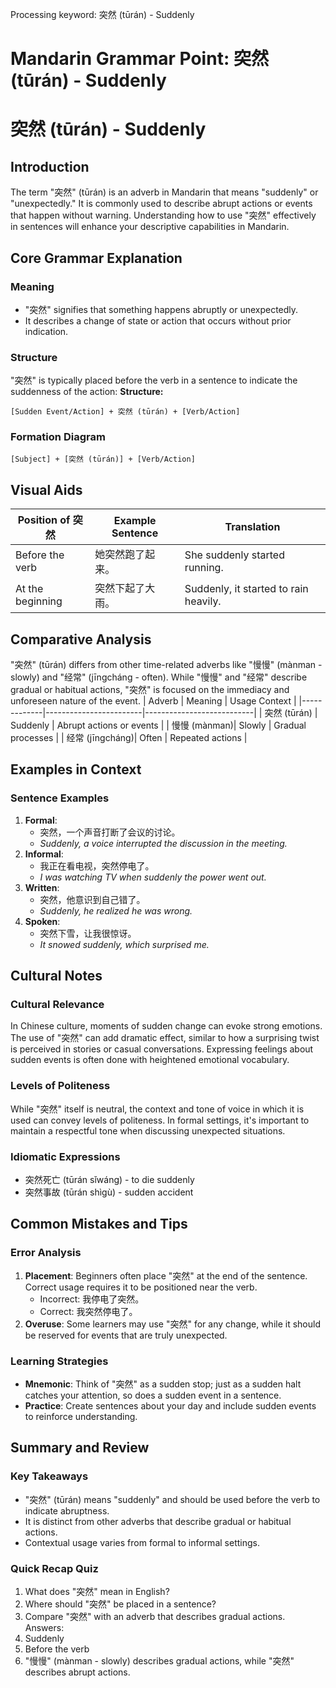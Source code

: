 Processing keyword: 突然 (tūrán) - Suddenly
# Mandarin Grammar Point: 突然 (tūrán) - Suddenly
# 突然 (tūrán) - Suddenly
## Introduction
The term "突然" (tūrán) is an adverb in Mandarin that means "suddenly" or "unexpectedly." It is commonly used to describe abrupt actions or events that happen without warning. Understanding how to use "突然" effectively in sentences will enhance your descriptive capabilities in Mandarin.
## Core Grammar Explanation
### Meaning
- "突然" signifies that something happens abruptly or unexpectedly. 
- It describes a change of state or action that occurs without prior indication.
### Structure
"突然" is typically placed before the verb in a sentence to indicate the suddenness of the action:
**Structure:**
```
[Sudden Event/Action] + 突然 (tūrán) + [Verb/Action]
```
### Formation Diagram
```plaintext
[Subject] + [突然 (tūrán)] + [Verb/Action]
```
## Visual Aids
| Position of 突然 | Example Sentence                                | Translation                                       |
|-----------------|-------------------------------------------------|--------------------------------------------------|
| Before the verb | 她突然跑了起来。                               | She suddenly started running.                    |
| At the beginning | 突然下起了大雨。                             | Suddenly, it started to rain heavily.            |
## Comparative Analysis
"突然" (tūrán) differs from other time-related adverbs like "慢慢" (mànman - slowly) and "经常" (jīngcháng - often). While "慢慢" and "经常" describe gradual or habitual actions, "突然" is focused on the immediacy and unforeseen nature of the event.
| Adverb      | Meaning                | Usage Context             |
|-------------|------------------------|---------------------------|
| 突然 (tūrán) | Suddenly                | Abrupt actions or events   |
| 慢慢 (mànman)| Slowly                 | Gradual processes           |
| 经常 (jīngcháng)| Often               | Repeated actions           |
## Examples in Context
### Sentence Examples
1. **Formal**: 
   - 突然，一个声音打断了会议的讨论。
   - *Suddenly, a voice interrupted the discussion in the meeting.*
2. **Informal**: 
   - 我正在看电视，突然停电了。
   - *I was watching TV when suddenly the power went out.*
3. **Written**: 
   - 突然，他意识到自己错了。
   - *Suddenly, he realized he was wrong.*
4. **Spoken**: 
   - 突然下雪，让我很惊讶。
   - *It snowed suddenly, which surprised me.*
## Cultural Notes
### Cultural Relevance
In Chinese culture, moments of sudden change can evoke strong emotions. The use of "突然" can add dramatic effect, similar to how a surprising twist is perceived in stories or casual conversations. Expressing feelings about sudden events is often done with heightened emotional vocabulary.
### Levels of Politeness
While "突然" itself is neutral, the context and tone of voice in which it is used can convey levels of politeness. In formal settings, it's important to maintain a respectful tone when discussing unexpected situations.
### Idiomatic Expressions
- 突然死亡 (tūrán sǐwáng) - to die suddenly
- 突然事故 (tūrán shìgù) - sudden accident
## Common Mistakes and Tips
### Error Analysis
1. **Placement**: Beginners often place "突然" at the end of the sentence. Correct usage requires it to be positioned near the verb.
   - Incorrect: 我停电了突然。
   - Correct: 我突然停电了。
2. **Overuse**: Some learners may use "突然" for any change, while it should be reserved for events that are truly unexpected. 
### Learning Strategies
- **Mnemonic**: Think of "突然" as a sudden stop; just as a sudden halt catches your attention, so does a sudden event in a sentence. 
- **Practice**: Create sentences about your day and include sudden events to reinforce understanding.
## Summary and Review
### Key Takeaways
- "突然" (tūrán) means "suddenly" and should be used before the verb to indicate abruptness.
- It is distinct from other adverbs that describe gradual or habitual actions.
- Contextual usage varies from formal to informal settings.
### Quick Recap Quiz
1. What does "突然" mean in English?
2. Where should "突然" be placed in a sentence?
3. Compare "突然" with an adverb that describes gradual actions.
Answers:
1. Suddenly
2. Before the verb
3. "慢慢" (mànman - slowly) describes gradual actions, while "突然" describes abrupt actions.
